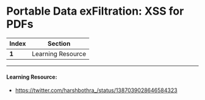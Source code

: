 # Portable Data exFiltration: XSS for PDFs

Index | Section
--- | ---
**1** | Learning Resource

___


#### Learning Resource: 

* https://twitter.com/harshbothra_/status/1387039028646584323